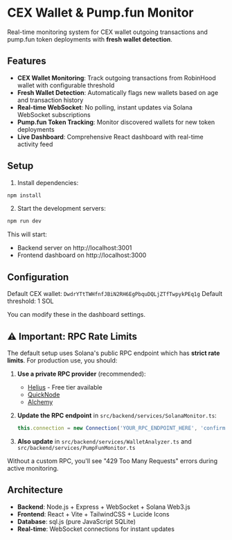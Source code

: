 # CEX Wallet & Pump.fun Monitor

Real-time monitoring system for CEX wallet outgoing transactions and pump.fun token deployments with **fresh wallet detection**.

## Features

- **CEX Wallet Monitoring**: Track outgoing transactions from RobinHood wallet with configurable threshold
- **Fresh Wallet Detection**: Automatically flags new wallets based on age and transaction history
- **Real-time WebSocket**: No polling, instant updates via Solana WebSocket subscriptions
- **Pump.fun Token Tracking**: Monitor discovered wallets for new token deployments
- **Live Dashboard**: Comprehensive React dashboard with real-time activity feed

## Setup

1. Install dependencies:
```bash
npm install
```

2. Start the development servers:
```bash
npm run dev
```

This will start:
- Backend server on http://localhost:3001
- Frontend dashboard on http://localhost:3000

## Configuration

Default CEX wallet: `DwdrYTtTWHfnfJBiN2RH6EgPbquDQLjZTfTwpykPEq1g`
Default threshold: 1 SOL

You can modify these in the dashboard settings.

## ⚠️ Important: RPC Rate Limits

The default setup uses Solana's public RPC endpoint which has **strict rate limits**. For production use, you should:

1. **Use a private RPC provider** (recommended):
   - [Helius](https://helius.xyz) - Free tier available
   - [QuickNode](https://www.quicknode.com/chains/sol)
   - [Alchemy](https://www.alchemy.com/solana)

2. **Update the RPC endpoint** in `src/backend/services/SolanaMonitor.ts`:
   ```typescript
   this.connection = new Connection('YOUR_RPC_ENDPOINT_HERE', 'confirmed');
   ```

3. **Also update** in `src/backend/services/WalletAnalyzer.ts` and `src/backend/services/PumpFunMonitor.ts`

Without a custom RPC, you'll see "429 Too Many Requests" errors during active monitoring.

## Architecture

- **Backend**: Node.js + Express + WebSocket + Solana Web3.js
- **Frontend**: React + Vite + TailwindCSS + Lucide Icons
- **Database**: sql.js (pure JavaScript SQLite)
- **Real-time**: WebSocket connections for instant updates
